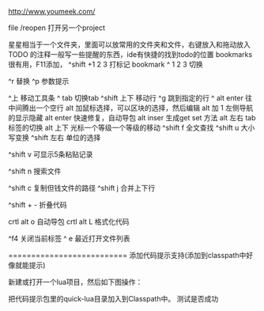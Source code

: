 http://www.youmeek.com/




file /reopen     打开另一个project





星星相当于一个文件夹，里面可以放常用的文件夹和文件，右键放入和拖动放入
TODO  的注释一般写一些提醒的东西，ide有快捷的找到todo的位置
bookmarks很有用，F11添加，  ^shift  +1  2  3   打标记   bookmark  ^ 1  2  3  切换





^r     替换
^p  参数提示








^上    移动工具条
^ tab  切换tab 
^shift  上下   移动行
^g   跳到指定的行
^ alt  enter   往中间腾出一个空行
alt   加鼠标选择，可以区块的选择，然后编辑
alt  加  1  左侧导航的显示隐藏
alt  enter  快速修复，自动导包
alt  inser   生成get  set 方法
alt   左右  tab标签的切换
alt  上下  光标一个等级一个等级的移动
^shift  f   全文查找
^shift  u  大小写变换
^shift  左右 单位的选择

^shift  v  可显示5条粘贴记录

^shift  n  搜索文件

^shift  c  复制但钱文件的路径
^shift  j  合并上下行

^shift  +  -  折叠代码

crtl  alt o  自动导包
crtl  alt  L   格式化代码


^f4  关闭当前标签
^ e   最近打开文件列表










==========================
添加代码提示支持(添加到classpath中好像就能提示)

新建或打开一个lua项目，然后如下图操作：



把代码提示包里的quick-lua目录加入到Classpath中。 测试是否成功















